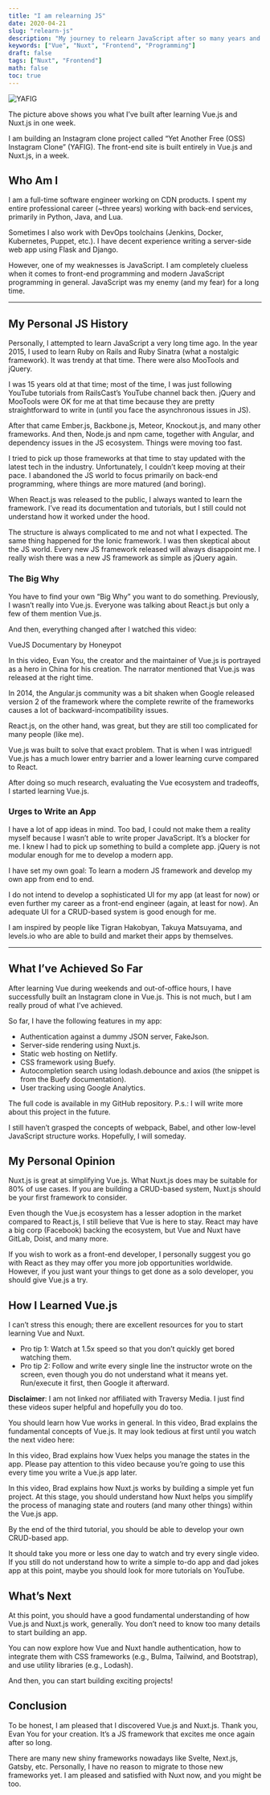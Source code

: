 ```yaml
---
title: "I am relearning JS"
date: 2020-04-21
slug: "relearn-js"
description: "My journey to relearn JavaScript after so many years and how you can start too"
keywords: ["Vue", "Nuxt", "Frontend", "Programming"]
draft: false
tags: ["Nuxt", "Frontend"]
math: false
toc: true
---
```


![YAFIG](/blog/9/yafig.png)

The picture above shows you what I’ve built after learning Vue.js and Nuxt.js in one week.

I am building an Instagram clone project called “Yet Another Free (OSS) Instagram Clone” (YAFIG). The front-end site is built entirely in Vue.js and Nuxt.js, in a week.

## Who Am I

I am a full-time software engineer working on CDN products. I spent my entire professional career (~three years) working with back-end services, primarily in Python, Java, and Lua.

Sometimes I also work with DevOps toolchains (Jenkins, Docker, Kubernetes, Puppet, etc.). I have decent experience writing a server-side web app using Flask and Django.

However, one of my weaknesses is JavaScript. I am completely clueless when it comes to front-end programming and modern JavaScript programming in general. JavaScript was my enemy (and my fear) for a long time.

---

## My Personal JS History

Personally, I attempted to learn JavaScript a very long time ago. In the year 2015, I used to learn Ruby on Rails and Ruby Sinatra (what a nostalgic framework). It was trendy at that time. There were also MooTools and jQuery.

I was 15 years old at that time; most of the time, I was just following YouTube tutorials from RailsCast’s YouTube channel back then. jQuery and MooTools were OK for me at that time because they are pretty straightforward to write in (until you face the asynchronous issues in JS).

After that came Ember.js, Backbone.js, Meteor, Knockout.js, and many other frameworks. And then, Node.js and npm came, together with Angular, and dependency issues in the JS ecosystem. Things were moving too fast.

I tried to pick up those frameworks at that time to stay updated with the latest tech in the industry. Unfortunately, I couldn’t keep moving at their pace. I abandoned the JS world to focus primarily on back-end programming, where things are more matured (and boring).

When React.js was released to the public, I always wanted to learn the framework. I’ve read its documentation and tutorials, but I still could not understand how it worked under the hood.

The structure is always complicated to me and not what I expected. The same thing happened for the Ionic framework. I was then skeptical about the JS world. Every new JS framework released will always disappoint me. I really wish there was a new JS framework as simple as jQuery again.

### The Big Why

You have to find your own “Big Why” you want to do something. Previously, I wasn’t really into Vue.js. Everyone was talking about React.js but only a few of them mention Vue.js.

And then, everything changed after I watched this video:

VueJS Documentary by Honeypot

In this video, Evan You, the creator and the maintainer of Vue.js is portrayed as a hero in China for his creation. The narrator mentioned that Vue.js was released at the right time.

In 2014, the Angular.js community was a bit shaken when Google released version 2 of the framework where the complete rewrite of the frameworks causes a lot of backward-incompatibility issues.

React.js, on the other hand, was great, but they are still too complicated for many people (like me).

Vue.js was built to solve that exact problem. That is when I was intrigued! Vue.js has a much lower entry barrier and a lower learning curve compared to React.

After doing so much research, evaluating the Vue ecosystem and tradeoffs, I started learning Vue.js.

### Urges to Write an App

I have a lot of app ideas in mind. Too bad, I could not make them a reality myself because I wasn’t able to write proper JavaScript. It’s a blocker for me. I knew I had to pick up something to build a complete app. jQuery is not modular enough for me to develop a modern app.

I have set my own goal: To learn a modern JS framework and develop my own app from end to end.

I do not intend to develop a sophisticated UI for my app (at least for now) or even further my career as a front-end engineer (again, at least for now). An adequate UI for a CRUD-based system is good enough for me.

I am inspired by people like Tigran Hakobyan, Takuya Matsuyama, and levels.io who are able to build and market their apps by themselves.

---

## What I’ve Achieved So Far

After learning Vue during weekends and out-of-office hours, I have successfully built an Instagram clone in Vue.js. This is not much, but I am really proud of what I’ve achieved.

So far, I have the following features in my app:

- Authentication against a dummy JSON server, FakeJson.
- Server-side rendering using Nuxt.js.
- Static web hosting on Netlify.
- CSS framework using Buefy.
- Autocompletion search using lodash.debounce and axios (the snippet is from the Buefy documentation).
- User tracking using Google Analytics.

The full code is available in my GitHub repository.
P.s.: I will write more about this project in the future.

I still haven’t grasped the concepts of webpack, Babel, and other low-level JavaScript structure works. Hopefully, I will someday.

## My Personal Opinion

Nuxt.js is great at simplifying Vue.js. What Nuxt.js does may be suitable for 80% of use cases. If you are building a CRUD-based system, Nuxt.js should be your first framework to consider.

Even though the Vue.js ecosystem has a lesser adoption in the market compared to React.js, I still believe that Vue is here to stay. React may have a big corp (Facebook) backing the ecosystem, but Vue and Nuxt have GitLab, Doist, and many more.

If you wish to work as a front-end developer, I personally suggest you go with React as they may offer you more job opportunities worldwide. However, if you just want your things to get done as a solo developer, you should give Vue.js a try.

## How I Learned Vue.js

I can’t stress this enough; there are excellent resources for you to start learning Vue and Nuxt.

- Pro tip 1: Watch at 1.5x speed so that you don’t quickly get bored watching them.
- Pro tip 2: Follow and write every single line the instructor wrote on the screen, even though you do not understand what it means yet. Run/execute it first, then Google it afterward.

**Disclaimer**: I am not linked nor affiliated with Traversy Media. I just find these videos super helpful and hopefully you do too.

You should learn how Vue works in general. In this video, Brad explains the fundamental concepts of Vue.js. It may look tedious at first until you watch the next video here:

In this video, Brad explains how Vuex helps you manage the states in the app. Please pay attention to this video because you’re going to use this every time you write a Vue.js app later.

In this video, Brad explains how Nuxt.js works by building a simple yet fun project. At this stage, you should understand how Nuxt helps you simplify the process of managing state and routers (and many other things) within the Vue.js app.

By the end of the third tutorial, you should be able to develop your own CRUD-based app.

It should take you more or less one day to watch and try every single video. If you still do not understand how to write a simple to-do app and dad jokes app at this point, maybe you should look for more tutorials on YouTube.

## What’s Next

At this point, you should have a good fundamental understanding of how Vue.js and Nuxt.js work, generally. You don’t need to know too many details to start building an app.

You can now explore how Vue and Nuxt handle authentication, how to integrate them with CSS frameworks (e.g., Bulma, Tailwind, and Bootstrap), and use utility libraries (e.g., Lodash).

And then, you can start building exciting projects!

## Conclusion

To be honest, I am pleased that I discovered Vue.js and Nuxt.js. Thank you, Evan You for your creation. It’s a JS framework that excites me once again after so long.

There are many new shiny frameworks nowadays like Svelte, Next.js, Gatsby, etc. Personally, I have no reason to migrate to those new frameworks yet. I am pleased and satisfied with Nuxt now, and you might be too.
